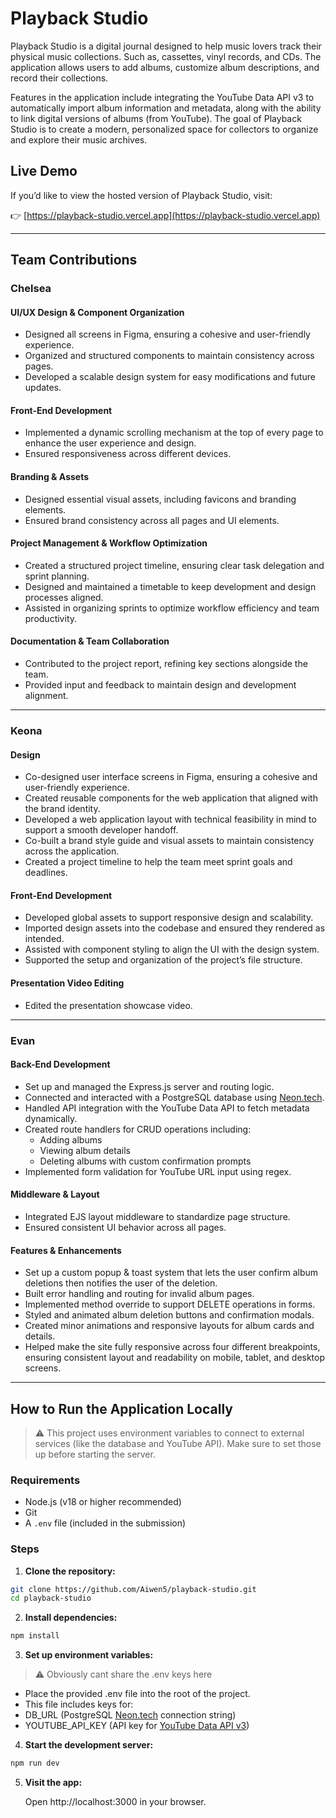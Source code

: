 # Playback Studio

Playback Studio is a digital journal designed to help music lovers track their physical music collections. Such as, cassettes, vinyl records, and CDs. The application allows users to add albums, customize album descriptions, and record their collections.

Features in the application include integrating the YouTube Data API v3 to automatically import album information and metadata, along with the ability to link digital versions of albums (from YouTube). The goal of Playback Studio is to create a modern, personalized space for collectors to organize and explore their music archives.

## Live Demo

If you’d like to view the hosted version of Playback Studio, visit:

👉 [https://playback-studio.vercel.app](https://playback-studio.vercel.app)

---

## Team Contributions

### Chelsea

#### UI/UX Design & Component Organization
- Designed all screens in Figma, ensuring a cohesive and user-friendly experience.
- Organized and structured components to maintain consistency across pages.
- Developed a scalable design system for easy modifications and future updates.

#### Front-End Development
- Implemented a dynamic scrolling mechanism at the top of every page to enhance the user experience and design.
- Ensured responsiveness across different devices.

#### Branding & Assets
- Designed essential visual assets, including favicons and branding elements.
- Ensured brand consistency across all pages and UI elements.

#### Project Management & Workflow Optimization
- Created a structured project timeline, ensuring clear task delegation and sprint planning.
- Designed and maintained a timetable to keep development and design processes aligned.
- Assisted in organizing sprints to optimize workflow efficiency and team productivity.

#### Documentation & Team Collaboration
- Contributed to the project report, refining key sections alongside the team.
- Provided input and feedback to maintain design and development alignment.

---

### Keona

#### Design
- Co-designed user interface screens in Figma, ensuring a cohesive and user-friendly experience.
- Created reusable components for the web application that aligned with the brand identity.
- Developed a web application layout with technical feasibility in mind to support a smooth developer handoff.
- Co-built a brand style guide and visual assets to maintain consistency across the application.
- Created a project timeline to help the team meet sprint goals and deadlines.

#### Front-End Development
- Developed global assets to support responsive design and scalability.
- Imported design assets into the codebase and ensured they rendered as intended.
- Assisted with component styling to align the UI with the design system.
- Supported the setup and organization of the project’s file structure.

#### Presentation Video Editing
- Edited the presentation showcase video.

---

### **Evan**

#### Back-End Development
- Set up and managed the Express.js server and routing logic.
- Connected and interacted with a PostgreSQL database using [Neon.tech](https://neon.tech).
- Handled API integration with the YouTube Data API to fetch metadata dynamically.
- Created route handlers for CRUD operations including:
  - Adding albums  
  - Viewing album details  
  - Deleting albums with custom confirmation prompts
- Implemented form validation for YouTube URL input using regex.

#### Middleware & Layout
- Integrated EJS layout middleware to standardize page structure.
- Ensured consistent UI behavior across all pages.

#### Features & Enhancements
- Set up a custom popup & toast system that lets the user confirm album deletions then notifies the user of the deletion.
- Built error handling and routing for invalid album pages.
- Implemented method override to support DELETE operations in forms.
- Styled and animated album deletion buttons and confirmation modals.
- Created minor animations and responsive layouts for album cards and details.
- Helped make the site fully responsive across four different breakpoints, ensuring consistent layout and readability on mobile, tablet, and desktop screens.

---

## How to Run the Application Locally

> ⚠️ This project uses environment variables to connect to external services (like the database and YouTube API). Make sure to set those up before starting the server.

### Requirements

- Node.js (v18 or higher recommended)
- Git
- A `.env` file (included in the submission)

### Steps

1. **Clone the repository:**

```bash
git clone https://github.com/Aiwen5/playback-studio.git
cd playback-studio
```

2. **Install dependencies:**
   
```bash
npm install
```

3. **Set up environment variables:**

> ⚠️ Obviously cant share the .env keys here

- Place the provided .env file into the root of the project.
- This file includes keys for:
- DB_URL (PostgreSQL [Neon.tech](https://neon.tech) connection string)
- YOUTUBE_API_KEY (API key for [YouTube Data API v3](https://developers.google.com/youtube/v3/getting-started))

4. **Start the development server:**

```bash
npm run dev
```

5. **Visit the app:**

   Open http://localhost:3000 in your browser.
